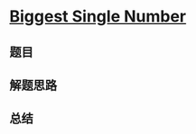 # [Biggest Single Number](https://leetcode.com/problems/biggest-single-number/)
## 题目


## 解题思路


## 总结


